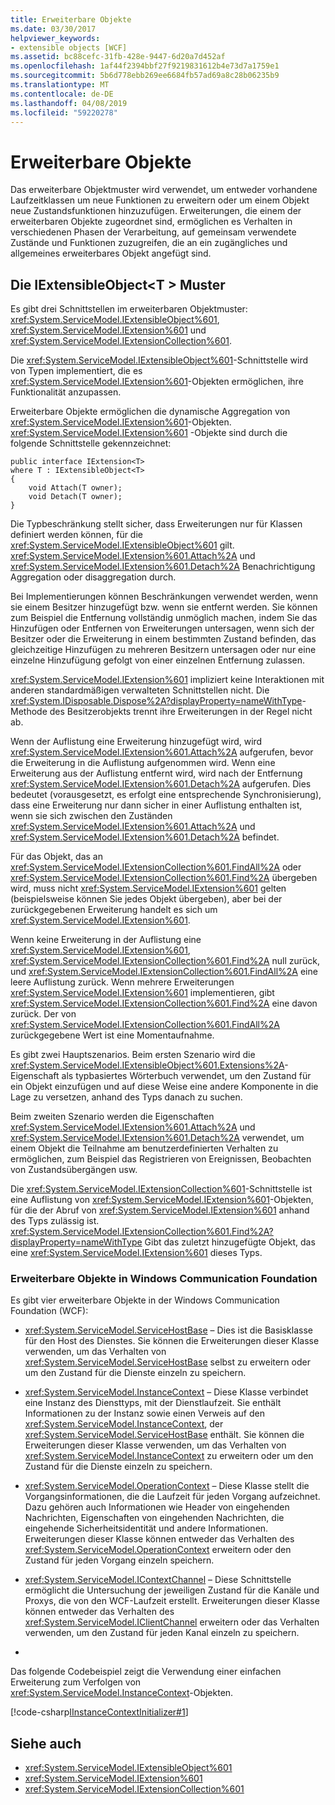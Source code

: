 ```yaml
---
title: Erweiterbare Objekte
ms.date: 03/30/2017
helpviewer_keywords:
- extensible objects [WCF]
ms.assetid: bc88cefc-31fb-428e-9447-6d20a7d452af
ms.openlocfilehash: 1af44f2394bbf27f9219831612b4e73d7a1759e1
ms.sourcegitcommit: 5b6d778ebb269ee6684fb57ad69a8c28b06235b9
ms.translationtype: MT
ms.contentlocale: de-DE
ms.lasthandoff: 04/08/2019
ms.locfileid: "59220278"
---
```

# <a name="extensible-objects"></a>Erweiterbare Objekte
Das erweiterbare Objektmuster wird verwendet, um entweder vorhandene Laufzeitklassen um neue Funktionen zu erweitern oder um einem Objekt neue Zustandsfunktionen hinzuzufügen. Erweiterungen, die einem der erweiterbaren Objekte zugeordnet sind, ermöglichen es Verhalten in verschiedenen Phasen der Verarbeitung, auf gemeinsam verwendete Zustände und Funktionen zuzugreifen, die an ein zugängliches und allgemeines erweiterbares Objekt angefügt sind.  
  
## <a name="the-iextensibleobjectt-pattern"></a>Die IExtensibleObject\<T > Muster  
 Es gibt drei Schnittstellen im erweiterbaren Objektmuster: <xref:System.ServiceModel.IExtensibleObject%601>, <xref:System.ServiceModel.IExtension%601> und <xref:System.ServiceModel.IExtensionCollection%601>.  
  
 Die <xref:System.ServiceModel.IExtensibleObject%601>-Schnittstelle wird von Typen implementiert, die es <xref:System.ServiceModel.IExtension%601>-Objekten ermöglichen, ihre Funktionalität anzupassen.  
  
 Erweiterbare Objekte ermöglichen die dynamische Aggregation von <xref:System.ServiceModel.IExtension%601>-Objekten. <xref:System.ServiceModel.IExtension%601> -Objekte sind durch die folgende Schnittstelle gekennzeichnet:  
  
```  
public interface IExtension<T>  
where T : IExtensibleObject<T>  
{  
    void Attach(T owner);  
    void Detach(T owner);  
}  
```  
  
 Die Typbeschränkung stellt sicher, dass Erweiterungen nur für Klassen definiert werden können, für die <xref:System.ServiceModel.IExtensibleObject%601> gilt. <xref:System.ServiceModel.IExtension%601.Attach%2A> und <xref:System.ServiceModel.IExtension%601.Detach%2A> Benachrichtigung Aggregation oder disaggregation durch.  
  
 Bei Implementierungen können Beschränkungen verwendet werden, wenn sie einem Besitzer hinzugefügt bzw. wenn sie entfernt werden. Sie können zum Beispiel die Entfernung vollständig unmöglich machen, indem Sie das Hinzufügen oder Entfernen von Erweiterungen untersagen, wenn sich der Besitzer oder die Erweiterung in einem bestimmten Zustand befinden, das gleichzeitige Hinzufügen zu mehreren Besitzern untersagen oder nur eine einzelne Hinzufügung gefolgt von einer einzelnen Entfernung zulassen.  
  
 <xref:System.ServiceModel.IExtension%601> impliziert keine Interaktionen mit anderen standardmäßigen verwalteten Schnittstellen nicht. Die <xref:System.IDisposable.Dispose%2A?displayProperty=nameWithType>-Methode des Besitzerobjekts trennt ihre Erweiterungen in der Regel nicht ab.  
  
 Wenn der Auflistung eine Erweiterung hinzugefügt wird, wird <xref:System.ServiceModel.IExtension%601.Attach%2A> aufgerufen, bevor die Erweiterung in die Auflistung aufgenommen wird. Wenn eine Erweiterung aus der Auflistung entfernt wird, wird nach der Entfernung <xref:System.ServiceModel.IExtension%601.Detach%2A> aufgerufen. Dies bedeutet (vorausgesetzt, es erfolgt eine entsprechende Synchronisierung), dass eine Erweiterung nur dann sicher in einer Auflistung enthalten ist, wenn sie sich zwischen den Zuständen <xref:System.ServiceModel.IExtension%601.Attach%2A> und <xref:System.ServiceModel.IExtension%601.Detach%2A> befindet.  
  
 Für das Objekt, das an <xref:System.ServiceModel.IExtensionCollection%601.FindAll%2A> oder <xref:System.ServiceModel.IExtensionCollection%601.Find%2A> übergeben wird, muss nicht <xref:System.ServiceModel.IExtension%601> gelten (beispielsweise können Sie jedes Objekt übergeben), aber bei der zurückgegebenen Erweiterung handelt es sich um <xref:System.ServiceModel.IExtension%601>.  
  
 Wenn keine Erweiterung in der Auflistung eine <xref:System.ServiceModel.IExtension%601>, <xref:System.ServiceModel.IExtensionCollection%601.Find%2A> null zurück, und <xref:System.ServiceModel.IExtensionCollection%601.FindAll%2A> eine leere Auflistung zurück. Wenn mehrere Erweiterungen <xref:System.ServiceModel.IExtension%601> implementieren, gibt <xref:System.ServiceModel.IExtensionCollection%601.Find%2A> eine davon zurück. Der von <xref:System.ServiceModel.IExtensionCollection%601.FindAll%2A> zurückgegebene Wert ist eine Momentaufnahme.
  
 Es gibt zwei Hauptszenarios. Beim ersten Szenario wird die <xref:System.ServiceModel.IExtensibleObject%601.Extensions%2A>-Eigenschaft als typbasiertes Wörterbuch verwendet, um den Zustand für ein Objekt einzufügen und auf diese Weise eine andere Komponente in die Lage zu versetzen, anhand des Typs danach zu suchen.  
  
 Beim zweiten Szenario werden die Eigenschaften <xref:System.ServiceModel.IExtension%601.Attach%2A> und <xref:System.ServiceModel.IExtension%601.Detach%2A> verwendet, um einem Objekt die Teilnahme am benutzerdefinierten Verhalten zu ermöglichen, zum Beispiel das Registrieren von Ereignissen, Beobachten von Zustandsübergängen usw.  
  
 Die <xref:System.ServiceModel.IExtensionCollection%601>-Schnittstelle ist eine Auflistung von <xref:System.ServiceModel.IExtension%601>-Objekten, für die der Abruf von <xref:System.ServiceModel.IExtension%601> anhand des Typs zulässig ist. <xref:System.ServiceModel.IExtensionCollection%601.Find%2A?displayProperty=nameWithType> Gibt das zuletzt hinzugefügte Objekt, das eine <xref:System.ServiceModel.IExtension%601> dieses Typs.  
  
### <a name="extensible-objects-in-windows-communication-foundation"></a>Erweiterbare Objekte in Windows Communication Foundation  
 Es gibt vier erweiterbare Objekte in der Windows Communication Foundation (WCF):  
  
-   <xref:System.ServiceModel.ServiceHostBase> – Dies ist die Basisklasse für den Host des Dienstes.  Sie können die Erweiterungen dieser Klasse verwenden, um das Verhalten von <xref:System.ServiceModel.ServiceHostBase> selbst zu erweitern oder um den Zustand für die Dienste einzeln zu speichern.  
  
-   <xref:System.ServiceModel.InstanceContext> – Diese Klasse verbindet eine Instanz des Diensttyps, mit der Dienstlaufzeit.  Sie enthält Informationen zu der Instanz sowie einen Verweis auf den <xref:System.ServiceModel.InstanceContext>, der <xref:System.ServiceModel.ServiceHostBase> enthält. Sie können die Erweiterungen dieser Klasse verwenden, um das Verhalten von <xref:System.ServiceModel.InstanceContext> zu erweitern oder um den Zustand für die Dienste einzeln zu speichern.  
  
-   <xref:System.ServiceModel.OperationContext> – Diese Klasse stellt die Vorgangsinformationen, die die Laufzeit für jeden Vorgang aufzeichnet.  Dazu gehören auch Informationen wie Header von eingehenden Nachrichten, Eigenschaften von eingehenden Nachrichten, die eingehende Sicherheitsidentität und andere Informationen.  Erweiterungen dieser Klasse können entweder das Verhalten des <xref:System.ServiceModel.OperationContext> erweitern oder den Zustand für jeden Vorgang einzeln speichern.  
  
-   <xref:System.ServiceModel.IContextChannel> – Diese Schnittstelle ermöglicht die Untersuchung der jeweiligen Zustand für die Kanäle und Proxys, die von den WCF-Laufzeit erstellt.  Erweiterungen dieser Klasse können entweder das Verhalten des <xref:System.ServiceModel.IClientChannel> erweitern oder das Verhalten verwenden, um den Zustand für jeden Kanal einzeln zu speichern.  
  
-  
  
 Das folgende Codebeispiel zeigt die Verwendung einer einfachen Erweiterung zum Verfolgen von <xref:System.ServiceModel.InstanceContext>-Objekten.  
  
 [!code-csharp[IInstanceContextInitializer#1](../../../../samples/snippets/csharp/VS_Snippets_CFX/iinstancecontextinitializer/cs/initializer.cs#1)]  
  
## <a name="see-also"></a>Siehe auch

- <xref:System.ServiceModel.IExtensibleObject%601>
- <xref:System.ServiceModel.IExtension%601>
- <xref:System.ServiceModel.IExtensionCollection%601>
